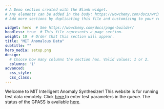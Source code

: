 ```yaml
---
# A Demo section created with the Blank widget.
# Any elements can be added in the body: https://wowchemy.com/docs/writing-markdown-latex/
# Add more sections by duplicating this file and customizing to your requirements.

widget: hero  # See https://wowchemy.com/docs/page-builder/
headless: true  # This file represents a page section.
weight: 10  # Order that this section will appear.
title: "MIT Anomalous Data"
subtitle: ""
hero_media: setup.png
design:
  # Choose how many columns the section has. Valid values: 1 or 2.
  columns: '1'
advanced:
  css_style:
  css_class:
---
```


Welcome to MIT Intelligent Anomaly Synthesizer! 
This website is for running test data remotely. Click <A HREF="MIT-Anomalous-Data/content/test/test_form">here </A> to enter test parameters in the queue. The status of the GPASS is available <a href="https://thingspeak.com/channels/1289599" target="_blank">here</a>.


